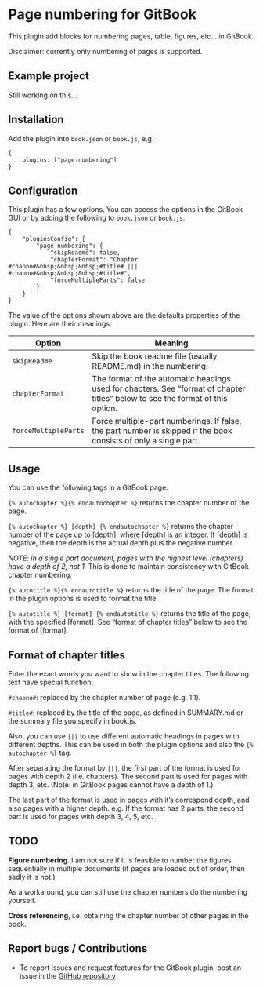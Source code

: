 # Page numbering for GitBook
This plugin add blocks for numbering pages, table, figures, etc... in GitBook.

Disclaimer: currently only numbering of pages is supported.


## Example project
Still working on this...

## Installation

Add the plugin into `book.json` or `book.js`, e.g.
```
{
    plugins: ["page-numbering"]
}
```

## Configuration

This plugin has a few options.
You can access the options in the GitBook GUI or by adding the following to `book.json` or `book.js`.
```
{
    "pluginsConfig": {
        "page-numbering": {
            "skipReadme": false,
            "chapterFormat": "Chapter #chapno#&nbsp;&nbsp;&nbsp;#title# ||| #chapno#&nbsp;&nbsp;&nbsp;#title#",
            "forceMultipleParts": false
        }
    }
}
```

The value of the options shown above are the defaults properties of the plugin.
Here are their meanings:

| Option               | Meaning       |
|----------------------|---------------|
| `skipReadme`         | Skip the book readme file (usually README.md) in the numbering.       |
| `chapterFormat`      | The format of the automatic headings used for chapters. See “format of chapter titles” below to see the format of this option.       |
| `forceMultipleParts` | Force multiple-part numberings. If false, the part number is skipped if the book consists of only a single part.       |


## Usage

You can use the following tags in a GitBook page:

`{% autochapter %}{% endautochapter %}` returns the chapter number of the page.

`{% autochapter %} [depth] {% endautochapter %}` returns the chapter number of the page up to [depth], where [depth] is an integer. If [depth] is negative, then the depth is the actual depth plus the negative number.

_NOTE: in a single part document, pages with the highest level (chapters) have a depth of 2, not 1._
This is done to maintain consistency with GitBook chapter numbering.

`{% autotitle %}{% endautotitle %}` returns the title of the page.
The format in the plugin options is used to format the title.

`{% autotitle %} [format] {% endautotitle %}` returns the title of the page, with the specified [format].
See “format of chapter titles” below to see the format of [format].

## Format of chapter titles
Enter the exact words you want to show in the chapter titles.
The following text have special function:

`#chapno#`: replaced by the chapter number of page (e.g. 1.1).

`#title#`: replaced by the title of the page, as defined in SUMMARY.md or the summary file you specify in book.js.

Also, you can use `|||` to use different automatic headings in pages with different depths.
This can be used in both the plugin options and also the `{% autochapter %}` tag.

After separating the format by `|||`, the first part of the format is used for pages with depth 2 (i.e. chapters).
The second part is used for pages with depth 3, etc.
(Note: in GitBook pages cannot have a depth of 1.)

The last part of the format is used in pages with it’s correspond depth, and also pages with a higher depth.
e.g. If the format has 2 parts, the second part is used for pages with depth 3, 4, 5, etc.

## TODO
**Figure numbering**.
I am not sure if it is feasible to number the figures sequentially in multiple documents (if pages are loaded out of order, then sadly it is not.)

As a workaround, you can still use the chapter numbers do the numbering yourself.

**Cross referencing**, i.e. obtaining the chapter number of other pages in the book.

## Report bugs / Contributions
- To report issues and request features for the GitBook plugin, post an issue in the
  [GitHub repository](https://github.com/lwchkg/gitbook-plugin-page-numbering)
